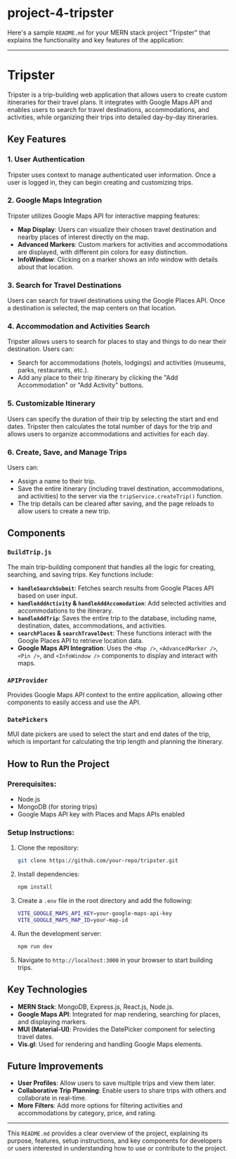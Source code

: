# project-4-tripster

Here's a sample `README.md` for your MERN stack project "Tripster" that explains the functionality and key features of the application:

---

# Tripster

Tripster is a trip-building web application that allows users to create custom itineraries for their travel plans. It integrates with Google Maps API and enables users to search for travel destinations, accommodations, and activities, while organizing their trips into detailed day-by-day itineraries. 

## Key Features

### 1. **User Authentication**
Tripster uses context to manage authenticated user information. Once a user is logged in, they can begin creating and customizing trips.

### 2. **Google Maps Integration**
Tripster utilizes Google Maps API for interactive mapping features:
- **Map Display**: Users can visualize their chosen travel destination and nearby places of interest directly on the map.
- **Advanced Markers**: Custom markers for activities and accommodations are displayed, with different pin colors for easy distinction.
- **InfoWindow**: Clicking on a marker shows an info window with details about that location.

### 3. **Search for Travel Destinations**
Users can search for travel destinations using the Google Places API. Once a destination is selected, the map centers on that location.

### 4. **Accommodation and Activities Search**
Tripster allows users to search for places to stay and things to do near their destination. Users can:
- Search for accommodations (hotels, lodgings) and activities (museums, parks, restaurants, etc.).
- Add any place to their trip itinerary by clicking the "Add Accommodation" or "Add Activity" buttons.

### 5. **Customizable Itinerary**
Users can specify the duration of their trip by selecting the start and end dates. Tripster then calculates the total number of days for the trip and allows users to organize accommodations and activities for each day.

### 6. **Create, Save, and Manage Trips**
Users can:
- Assign a name to their trip.
- Save the entire itinerary (including travel destination, accommodations, and activities) to the server via the `tripService.createTrip()` function.
- The trip details can be cleared after saving, and the page reloads to allow users to create a new trip.

## Components

### `BuildTrip.js`
The main trip-building component that handles all the logic for creating, searching, and saving trips. Key functions include:

- **`handleSearchSubmit`**: Fetches search results from Google Places API based on user input.
- **`handleAddActivity` & `handleAddAccomodation`**: Add selected activities and accommodations to the itinerary.
- **`handleAddTrip`**: Saves the entire trip to the database, including name, destination, dates, accommodations, and activities.
- **`searchPlaces` & `searchTravelDest`**: These functions interact with the Google Places API to retrieve location data.
- **Google Maps API Integration**: Uses the `<Map />`, `<AdvancedMarker />`, `<Pin />`, and `<InfoWindow />` components to display and interact with maps.

### `APIProvider`
Provides Google Maps API context to the entire application, allowing other components to easily access and use the API.

### `DatePickers`
MUI date pickers are used to select the start and end dates of the trip, which is important for calculating the trip length and planning the itinerary.

## How to Run the Project

### Prerequisites:
- Node.js
- MongoDB (for storing trips)
- Google Maps API key with Places and Maps APIs enabled

### Setup Instructions:
1. Clone the repository:
   ```bash
   git clone https://github.com/your-repo/tripster.git
   ```
2. Install dependencies:
   ```bash
   npm install
   ```
3. Create a `.env` file in the root directory and add the following:
   ```bash
   VITE_GOOGLE_MAPS_API_KEY=your-google-maps-api-key
   VITE_GOOGLE_MAPS_MAP_ID=your-map-id
   ```
4. Run the development server:
   ```bash
   npm run dev
   ```
5. Navigate to `http://localhost:3000` in your browser to start building trips.

## Key Technologies

- **MERN Stack**: MongoDB, Express.js, React.js, Node.js.
- **Google Maps API**: Integrated for map rendering, searching for places, and displaying markers.
- **MUI (Material-UI)**: Provides the DatePicker component for selecting travel dates.
- **Vis.gl**: Used for rendering and handling Google Maps elements.

## Future Improvements
- **User Profiles**: Allow users to save multiple trips and view them later.
- **Collaborative Trip Planning**: Enable users to share trips with others and collaborate in real-time.
- **More Filters**: Add more options for filtering activities and accommodations by category, price, and rating.

---

This `README.md` provides a clear overview of the project, explaining its purpose, features, setup instructions, and key components for developers or users interested in understanding how to use or contribute to the project.
